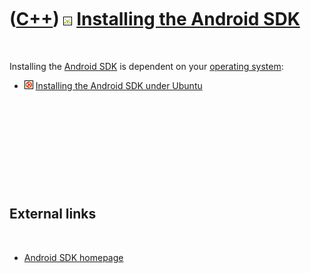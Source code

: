



 

 

 

 

 

([C++](Cpp.md)) ![Android](PicAndroid.png) [Installing the Android SDK](CppAndroidSdkInstall.md)
==================================================================================================

 

Installing the [Android SDK](CppAndroidSdk.md) is dependent on your
[operating system](CppOs.md):

-   ![Ubuntu](PicUbuntu.png) [Installing the Android SDK under
    Ubuntu](CppAndroidSdkInstallUbuntu.md)

 

 

 

 

 

External links
--------------

 

-   [Android SDK homepage](http://developer.android.com/sdk/index.html)

 

 

 

 

 





 



